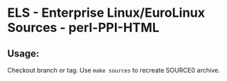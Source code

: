# ELS - Enterprise Linux/EuroLinux Sources - perl-PPI-HTML
 
## Usage:
  Checkout branch or tag. Use `make sources` to recreate  SOURCE0 archive.
